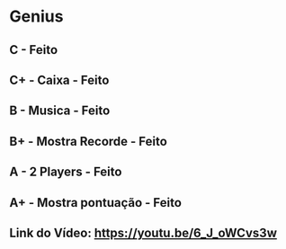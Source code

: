 # Genius

## C - Feito
## C+ - Caixa - Feito
## B - Musica - Feito
## B+ - Mostra Recorde - Feito
## A - 2 Players - Feito
## A+ - Mostra pontuação - Feito

## Link do Vídeo: https://youtu.be/6_J_oWCvs3w
